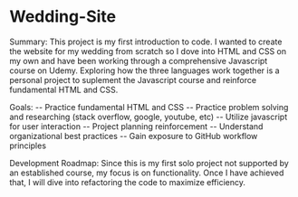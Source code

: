# Wedding-Site

Summary:
This project is my first introduction to code. I wanted to create the website for my wedding from scratch so I dove into HTML and CSS on my own and have been working through a comprehensive Javascript course on Udemy. Exploring how the three languages work together is a personal project to suplement the Javascript course and reinforce fundamental HTML and CSS.

Goals:
-- Practice fundamental HTML and CSS
-- Practice problem solving and researching (stack overflow, google, youtube, etc)
-- Utilize javascript for user interaction
-- Project planning reinforcement
-- Understand organizational best practices
-- Gain exposure to GitHub workflow principles

Development Roadmap:
Since this is my first solo project not supported by an established course, my focus is on functionality. Once I have achieved that, I will dive into refactoring the code to maximize efficiency.
